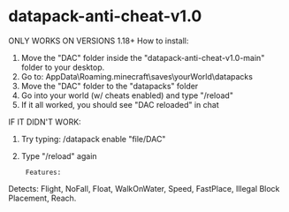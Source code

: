 # datapack-anti-cheat-v1.0
ONLY WORKS ON VERSIONS 1.18+
        How to install:

1) Move the "DAC" folder inside the "datapack-anti-cheat-v1.0-main" folder to your desktop.
2) Go to: AppData\Roaming\.minecraft\saves\yourWorld\datapacks
3) Move the "DAC" folder to the "datapacks" folder
4) Go into your world (w/ cheats enabled) and type "/reload"
5) If it all worked, you should see "DAC reloaded" in chat

IF IT DIDN'T WORK:
1) Try typing: /datapack enable "file/DAC"
2) Type "/reload" again



        Features:
Detects: Flight, NoFall, Float, WalkOnWater, Speed, FastPlace, Illegal Block Placement, Reach.
